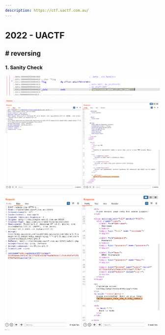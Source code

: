 ```yaml
---
description: https://ctf.uactf.com.au/
---
```


# 2022 - UACTF

## # reversing

### 1. Sanity Check

![](<.gitbook/assets/image (3).png>)

![](<.gitbook/assets/image (5).png>)

![](.gitbook/assets/image.png)
